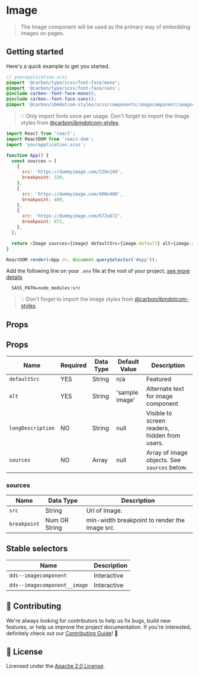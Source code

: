 # Image

> The Image component will be used as the primary way of embedding images on
> pages.

## Getting started

Here's a quick example to get you started.

```scss
// yourapplication.scss
@import '@carbon/type/scss/font-face/mono';
@import '@carbon/type/scss/font-face/sans';
@include carbon--font-face-mono();
@include carbon--font-face-sans();
@import '@carbon/ibmdotcom-styles/scss/components/imagecomponent/imagecomponent';
```

> 💡 Only import fonts once per usage. Don't forget to import the Image styles
> from
> [@carbon/ibmdotcom-styles](https://github.com/carbon-design-system/ibm-dotcom-library/blob/master/packages/styles).

```javascript
import React from 'react';
import ReactDOM from 'react-dom';
import 'yourapplication.scss';

function App() {
  const sources = [
    {
      src: 'https://dummyimage.com/320x160',
      breakpoint: 320,
    },
    {
      src: 'https://dummyimage.com/400x400',
      breakpoint: 400,
    },
    {
      src: 'https://dummyimage.com/672x672',
      breakpoint: 672,
    },
  ];

  return <Image sources={image} defaultSrc={image.default} alt={image.alt} />;
}

ReactDOM.render(<App />, document.querySelector('#app'));
```

Add the following line on your `.env` file at the root of your project,
[see more details](https://github.com/carbon-design-system/ibm-dotcom-library/tree/master/packages/styles#usage)

```
  SASS_PATH=node_modules:src
```

> 💡 Don't forget to import the image styles from
> [@carbon/ibmdotcom-styles](https://github.com/carbon-design-system/ibm-dotcom-library/blob/master/packages/styles).

## Props

## Props

| Name              | Required | Data Type | Default Value  | Description                                   |
| ----------------- | -------- | --------- | -------------- | --------------------------------------------- |
| `defaultSrc`      | YES      | String    | n/a            | Featured                                      |
| `alt`             | YES      | String    | 'sample image' | Alternate text for image component            |
| `longDescription` | NO       | String    | null           | Visible to screen readers, hidden from users. |
| `sources`         | NO       | Array     | null           | Array of image objects. See `sources` below.  |

### sources

| Name         | Data Type     | Description                                  |
| ------------ | ------------- | -------------------------------------------- |
| `src`        | String        | Url of Image.                                |
| `breakpoint` | Num OR String | min-width breakpoint to render the image src |

## Stable selectors

| Name                         | Description |
| ---------------------------- | ----------- |
| `dds--imagecomponent`        | Interactive |
| `dds--imagecomponent__image` | Interactive |

## 🙌 Contributing

We're always looking for contributors to help us fix bugs, build new features,
or help us improve the project documentation. If you're interested, definitely
check out our
[Contributing Guide](https://github.com/carbon-design-system/ibm-dotcom-library/blob/master/.github/CONTRIBUTING.md)!
👀

## 📝 License

Licensed under the
[Apache 2.0 License](https://github.com/carbon-design-system/ibm-dotcom-library/blob/master/LICENSE).
